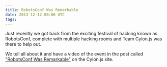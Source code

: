 ```yaml
---
title: RobotsConf Was Remarkable
date: 2013-12-12 00:00 UTC
tags:
---
```


Just recently we got back from the exciting festival of hacking known as RobotsConf, complete with multiple hacking rooms and Team Cylon.js was there to help out.

We tell all about it and have a video of the event in the post called ["RobotsConf Was Remarkable"](http://cylonjs.com/blog/2013/12/12/robotsconf-was-remarkable/) on the Cylon.js site.
